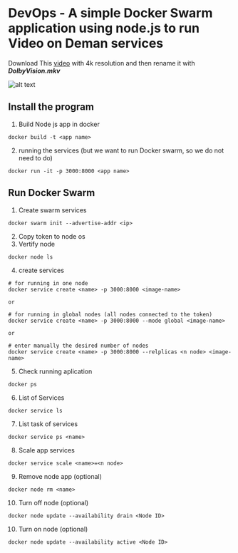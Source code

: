 # DevOps - A simple Docker Swarm application using node.js to run Video on Deman services

Download This [video](https://youtu.be/eXju5LkrYs4) with 4k resolution and then rename it with _**DolbyVision.mkv**_

![alt text](https://iili.io/KeSqCl.jpg)

## Install the program

1. Build Node js app in docker

```
docker build -t <app name>
```

2.  running the services (but we want to run Docker swarm, so we do not need to do)
```
docker run -it -p 3000:8000 <app name>
```

## Run Docker Swarm

1. Create swarm services
```
docker swarm init --advertise-addr <ip>
```

2. Copy token to node os
3. Vertify node
```
docker node ls
```

4. create services
```
# for running in one node
docker service create <name> -p 3000:8000 <image-name>

or

# for running in global nodes (all nodes connected to the token)
docker service create <name> -p 3000:8000 --mode global <image-name>

or

# enter manually the desired number of nodes
docker service create <name> -p 3000:8000 --relplicas <n node> <image-name>
```

5. Check running aplication
```
docker ps
```
6. List of Services
```
docker service ls
```

7. List task of services
```
docker service ps <name>
```

8. Scale app services
```
docker service scale <name>=<n node>
```

9. Remove node app (optional)
```
docker node rm <name>
```

10. Turn off node (optional)
```
docker node update --availability drain <Node ID>
```

10. Turn on node (optional)
```
docker node update --availability active <Node ID>
```
